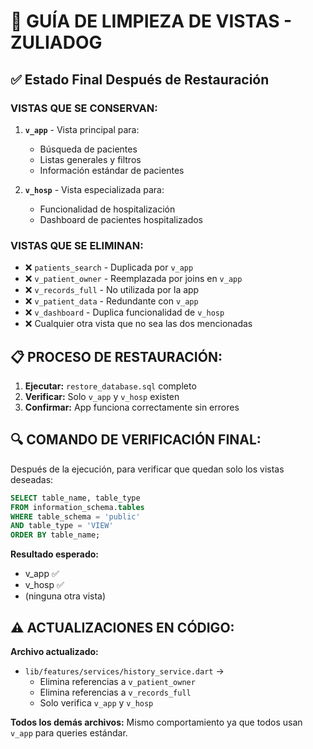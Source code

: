 # 🔧 **GUÍA DE LIMPIEZA DE VISTAS - ZULIADOG**

## ✅ **Estado Final Después de Restauración**

### **VISTAS QUE SE CONSERVAN:**
1. **`v_app`** - Vista principal para:
   - Búsqueda de pacientes
   - Listas generales y filtros
   - Información estándar de pacientes

2. **`v_hosp`** - Vista especializada para:
   - Funcionalidad de hospitalización
   - Dashboard de pacientes hospitalizados

### **VISTAS QUE SE ELIMINAN:**
- ❌ `patients_search` - Duplicada por `v_app`
- ❌ `v_patient_owner` - Reemplazada por joins en `v_app`
- ❌ `v_records_full` - No utilizada por la app
- ❌ `v_patient_data` - Redundante con `v_app`
- ❌ `v_dashboard` - Duplica funcionalidad de `v_hosp`
- ❌ Cualquier otra vista que no sea las dos mencionadas

## 📋 **PROCESO DE RESTAURACIÓN:**

1. **Ejecutar:** `restore_database.sql` completo
2. **Verificar:** Solo `v_app` y `v_hosp` existen
3. **Confirmar:** App funciona correctamente sin errores

## 🔍 **COMANDO DE VERIFICACIÓN FINAL:**

Después de la ejecución, para verificar que quedan solo los vistas deseadas:

```sql
SELECT table_name, table_type 
FROM information_schema.tables 
WHERE table_schema = 'public' 
AND table_type = 'VIEW' 
ORDER BY table_name;
```

**Resultado esperado:**
- v_app ✅
- v_hosp ✅  
- (ninguna otra vista)

## ⚠️ **ACTUALIZACIONES EN CÓDIGO:**

**Archivo actualizado:** 
- `lib/features/services/history_service.dart` → 
  - Elimina referencias a `v_patient_owner` 
  - Elimina referencias a `v_records_full`
  - Solo verifica `v_app` y `v_hosp`

**Todos los demás archivos:** Mismo comportamiento ya que todos usan `v_app` para queries estándar.
